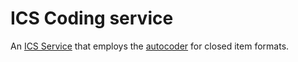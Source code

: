 # ICS Coding service
An [ICS Service](https://iqb-specifications.github.io/coding-service/) that employs the [autocoder](https://github.com/iqb-berlin/responses) for closed item formats.
